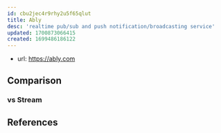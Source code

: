```yaml
---
id: cbu2jec4r9rhy2u5f65qlut
title: Ably
desc: 'realtime pub/sub and push notification/broadcasting service'
updated: 1700873066415
created: 1699486186122
---
```


- url: https://ably.com

## Comparison

### vs Stream



## References

[^1]: https://ably.com/compare/getstream-vs-ably